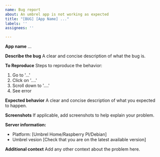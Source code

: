 ```yaml
---
name: Bug report
about: An umbrel app is not working as expected
title: "[BUG] [App Name] ..."
labels: ''
assignees: ''

---
```


<!-- Report only packaging issues (the app does not start, unable to acces the app's api, the app can't access some required service, etc.). If a button is misaligned or a textbox isn't showing up, report that to the upstream developers -->

<!-- Also, please check that you are on the latest version available in the app-store -->

**App name**
...

**Describe the bug**
A clear and concise description of what the bug is.

**To Reproduce**
Steps to reproduce the behavior:
1. Go to '...'
2. Click on '....'
3. Scroll down to '....'
4. See error

**Expected behavior**
A clear and concise description of what you expected to happen.

**Screenshots**
If applicable, add screenshots to help explain your problem.

**Server information:**
 - Platform: [Umbrel Home/Raspberry PI/Debian]
 - Umbrel vesion [Check that you are on the latest available version]

**Additional context**
Add any other context about the problem here.
